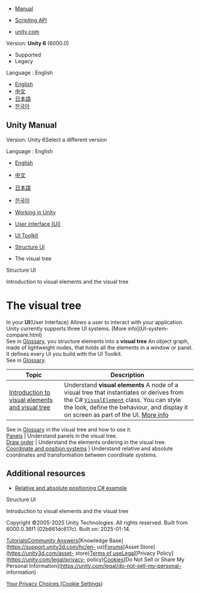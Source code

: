 [](https://docs.unity3d.com)

  * [Manual](../Manual/index.html)
  * [Scripting API](../ScriptReference/index.html)

  * [unity.com](https://unity.com/)

Version: **Unity 6** (6000.0)

  * Supported
  * Legacy

Language : English

  * [English](/Manual/UIE-VisualTree-landing.html)
  * [中文](/cn/current/Manual/UIE-VisualTree-landing.html)
  * [日本語](/ja/current/Manual/UIE-VisualTree-landing.html)
  * [한국어](/kr/current/Manual/UIE-VisualTree-landing.html)

[](https://docs.unity3d.com)

## Unity Manual

Version: Unity 6Select a different version

Language : English

  * [English](/Manual/UIE-VisualTree-landing.html)
  * [中文](/cn/current/Manual/UIE-VisualTree-landing.html)
  * [日本語](/ja/current/Manual/UIE-VisualTree-landing.html)
  * [한국어](/kr/current/Manual/UIE-VisualTree-landing.html)

  * [Working in Unity](working-in-unity.html)
  * [User interface (UI)](UIToolkits.html)
  * [UI Toolkit](UIElements.html)
  * [Structure UI](UIE-structure-ui.html)
  * The visual tree

[](UIE-structure-ui.html)

Structure UI

[](UIE-VisualTree.html)

Introduction to visual elements and the visual tree

# The visual tree

In your **UI**(User Interface) Allows a user to interact with your
application. Unity currently supports three UI systems. [More info](UI-system-
compare.html)  
See in [Glossary](Glossary.html#UI), you structure elements into a **visual
tree** An object graph, made of lightweight nodes, that holds all the elements
in a window or panel. It defines every UI you build with the UI Toolkit.  
See in [Glossary](Glossary.html#Visualtree).

**Topic** | **Description**  
---|---  
[Introduction to visual elements and visual tree](UIE-VisualTree.html) | Understand **visual elements** A node of a visual tree that instantiates or derives from the C# [`VisualElement`](../ScriptReference/UIElements.VisualElement.html) class. You can style the look, define the behaviour, and display it on screen as part of the UI. [More info](UIE-VisualTree.html)  
See in [Glossary](Glossary.html#Visualelement) in the visual tree and how to
use it.  
[Panels](UIE-panels.html) | Understand panels in the visual tree.  
[Draw order](UIE-draw-order.html) | Understand the elements ordering in the visual tree.  
[Coordinate and position systems](UIE-coordinate-and-position-system.html) | Understand relative and absolute coordinates and transformation between coordinate systems.  
  
## Additional resources

  * [Relative and absolute positioning C# example](UIE-relative-absolute-positioning-example.html)

[](UIE-structure-ui.html)

Structure UI

[](UIE-VisualTree.html)

Introduction to visual elements and the visual tree

Copyright ©2005-2025 Unity Technologies. All rights reserved. Built from
6000.0.36f1 (02b661dc617c). Built on: 2025-01-14.

[Tutorials](https://learn.unity.com/)[Community
Answers](https://answers.unity3d.com)[Knowledge
Base](https://support.unity3d.com/hc/en-
us)[Forums](https://forum.unity3d.com)[Asset Store](https://unity3d.com/asset-
store)[Terms of
use](https://docs.unity3d.com/Manual/TermsOfUse.html)[Legal](https://unity.com/legal)[Privacy
Policy](https://unity.com/legal/privacy-
policy)[Cookies](https://unity.com/legal/cookie-policy)[Do Not Sell or Share
My Personal Information](https://unity.com/legal/do-not-sell-my-personal-
information)

[Your Privacy Choices (Cookie Settings)](javascript:void\(0\);)

